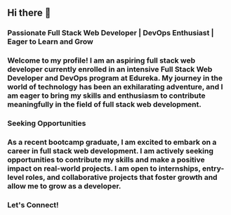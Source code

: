 ## Hi there 👋

### Passionate Full Stack Web Developer | DevOps Enthusiast | Eager to Learn and Grow

### Welcome to my profile! I am an aspiring full stack web developer currently enrolled in an intensive Full Stack Web Developer and DevOps program at Edureka. My journey in the world of technology has been an exhilarating adventure, and I am eager to bring my skills and enthusiasm to contribute meaningfully in the field of full stack web development.

### Seeking Opportunities

### As a recent bootcamp graduate, I am excited to embark on a career in full stack web development. I am actively seeking opportunities to contribute my skills and make a positive impact on real-world projects. I am open to internships, entry-level roles, and collaborative projects that foster growth and allow me to grow as a developer.

### Let's Connect!

